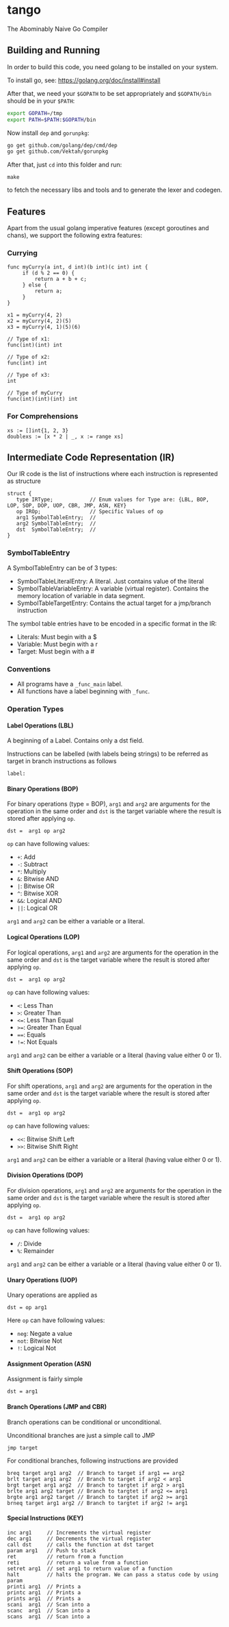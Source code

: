 # tango
The Abominably Naive Go Compiler

## Building and Running

In order to build this code, you need golang to be installed
on your system.

To install go, see: https://golang.org/doc/install#install

After that, we need your `$GOPATH` to be set appropriately
and `$GOPATH/bin` should be in your `$PATH`:

```sh
export GOPATH=/tmp
export PATH=$PATH:$GOPATH/bin
```

Now install `dep` and `gorunpkg`:
```sh
go get github.com/golang/dep/cmd/dep
go get github.com/Vektah/gorunpkg
```

After that, just `cd` into this folder and run:

```
make
```

to fetch the necessary libs and tools and to generate the lexer and codegen.


## Features

Apart from the usual golang imperative features
(except goroutines and chans), we support the following
extra features:

### Currying

```
func myCurry(a int, d int)(b int)(c int) int {
     if (d % 2 == 0) {
         return a + b + c;
     } else {
         return a;
     }
}

x1 = myCurry(4, 2)
x2 = myCurry(4, 2)(5)
x3 = myCurry(4, 1)(5)(6)

// Type of x1:
func(int)(int) int

// Type of x2:
func(int) int

// Type of x3:
int

// Type of myCurry
func(int)(int)(int) int
```

### For Comprehensions

```
xs := []int{1, 2, 3}
doublexs := [x * 2 | _, x := range xs]
```

## Intermediate Code Representation (IR)

Our IR code is the list of instructions where each instruction is represented as structure 

```
struct {
   type IRType;            // Enum values for Type are: {LBL, BOP, LOP, SOP, DOP, UOP, CBR, JMP, ASN, KEY} 
   op IROp;                // Specific Values of op
   arg1 SymbolTableEntry;  // 
   arg2 SymbolTableEntry;  //
   dst  SymbolTableEntry;  //
}
```

### SymbolTableEntry

A SymbolTableEntry can be of 3 types:
* SymbolTableLiteralEntry: A literal. Just contains value of the literal
* SymbolTableVariableEntry: A variable (virtual register). Contains the memory location of variable in data segment.
* SymbolTableTargetEntry: Contains the actual target for a jmp/branch instruction

The symbol table entries have to be encoded in a specific format in the IR:
* Literals: Must begin with a $
* Variable: Must begin with a r
* Target: Must begin with a #

### Conventions

* All programs have a `_func_main` label.
* All functions have a label beginning with `_func`.

### Operation Types

#### Label Operations (LBL)
A beginning of a Label. Contains only a dst field.

Instructions can be labelled (with labels being strings) to be referred as target in branch instructions as follows

```
label:
```

#### Binary Operations (BOP)

For binary operations (type = BOP), `arg1` and `arg2` are arguments for the operation in the same order and `dst` is the target variable where the result is stored after applying `op`.

```
dst =  arg1 op arg2
```

`op` can have following values:
* `+`: Add
* `-`: Subtract
* `*`: Multiply
* `&`: Bitwise AND
* `|`: Bitwise OR
* `^`: Bitwise XOR
* `&&`: Logical AND
* `||`: Logical OR


`arg1` and `arg2` can be either a variable or a literal.

#### Logical Operations (LOP)

For logical operations, `arg1` and `arg2` are arguments for the operation in the same order and `dst` is the target variable where the result is stored after applying `op`.

```
dst =  arg1 op arg2
```

`op` can have following values:
* `<`: Less Than
* `>`: Greater Than
* `<=`: Less Than Equal
* `>=`: Greater Than Equal
* `==`: Equals
* `!=`: Not Equals

`arg1` and `arg2` can be either a variable or a literal (having value either 0 or 1).

#### Shift Operations (SOP)
For shift operations, `arg1` and `arg2` are arguments for the operation in the same order and `dst` is the target variable where the result is stored after applying `op`.

```
dst =  arg1 op arg2
```

`op` can have following values:
* `<<`: Bitwise Shift Left
* `>>`: Bitwise Shift Right

`arg1` and `arg2` can be either a variable or a literal (having value either 0 or 1).

#### Division Operations (DOP)
For division operations, `arg1` and `arg2` are arguments for the operation in the same order and `dst` is the target variable where the result is stored after applying `op`.

```
dst =  arg1 op arg2
```

`op` can have following values:
* `/`: Divide
* `%`: Remainder

`arg1` and `arg2` can be either a variable or a literal (having value either 0 or 1).

#### Unary Operations (UOP)

Unary operations are applied as

```
dst = op arg1
```

Here `op` can have following values:
* `neg`: Negate a value
* `not`: Bitwise Not
* `!`: Logical Not

#### Assignment Operation (ASN)

Assignment is fairly simple

```
dst = arg1
```

#### Branch Operations (JMP and CBR)

Branch operations can be conditional or unconditional.

Unconditional branches are just a simple call to JMP

```
jmp target
```

For conditional branches, following instructions are provided

```
breq target arg1 arg2  // Branch to target if arg1 == arg2
brlt target arg1 arg2  // Branch to target if arg2 < arg1 
brgt target arg1 arg2  // Branch to targtet if arg2 > arg1
brlte arg1 arg2 target // Branch to targtet if arg2 <= arg1
brgte arg1 arg2 target // Branch to targtet if arg2 >= arg1
brneq target arg1 arg2 // Branch to targtet if arg2 != arg1
```

#### Special Instructions (KEY)

```
inc arg1     // Increments the virtual register
dec arg1     // Decrements the virtual register
call dst     // calls the function at dst target
param arg1   // Push to stack
ret          // return from a function
reti         // return a value from a function
setret arg1  // set arg1 to return value of a function 
halt         // halts the program. We can pass a status code by using param
printi arg1  // Prints a
printc arg1  // Prints a
prints arg1  // Prints a
scani  arg1  // Scan into a
scanc  arg1  // Scan into a
scans  arg1  // Scan into a
```
